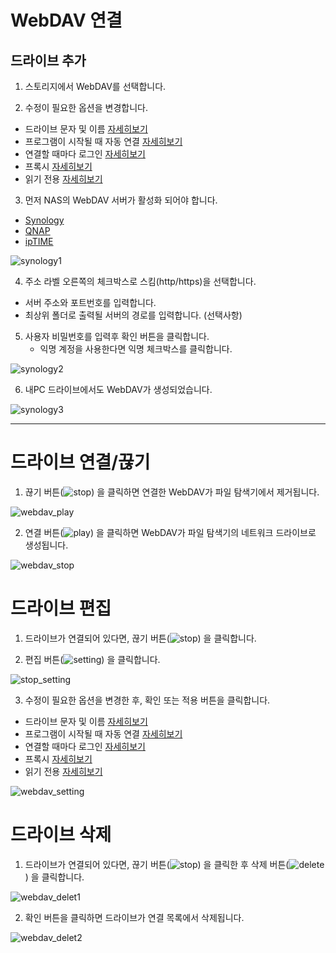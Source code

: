 # WebDAV 연결

## 드라이브 추가
  
1. 스토리지에서 WebDAV를 선택합니다.

2. 수정이 필요한 옵션을 변경합니다.
  - 드라이브 문자 및 이름 [자세히보기](https://github.com/bin1006/test/blob/master/drive_name.md)
  - 프로그램이 시작될 때 자동 연결 [자세히보기](https://github.com/bin1006/test/blob/master/automatic.md)
  - 연결할 때마다 로그인 [자세히보기](https://github.com/bin1006/test/blob/master/connection_login.md#webdav-%EB%A1%9C%EA%B7%B8%EC%9D%B8)
  - 프록시 [자세히보기](https://github.com/bin1006/test/blob/master/proxy.md#%ED%94%84%EB%A1%9D%EC%8B%9C-%EC%82%AC%EC%9A%A9)
  - 읽기 전용 [자세히보기](https://github.com/bin1006/test/blob/master/read.md)

3. 먼저 NAS의 WebDAV 서버가 활성화 되어야 합니다.
  - [Synology](https://www.synology.com/ko-kr/knowledgebase/DSM/tutorial/File_Sharing/How_to_access_files_on_Synology_NAS_with_WebDAV)
  - [QNAP](https://www.qnap.com/ko-kr/how-to/tutorial/article/webdav%EB%A5%BC-%EC%9D%B4%EC%9A%A9%ED%95%9C-qnap-%EC%9B%90%EA%B2%A9-%EC%95%A1%EC%84%B8%EC%8A%A4)
  - [ipTIME](http://iptime.com/iptime/?page_id=67&pageid=1&mod=document&keyword=raidrive&x=22&y=15&uid=18934)
   
![synology1](/synology1.png?raw=true)


4. 주소 라벨 오른쪽의 체크박스로 스킴(http/https)을 선택합니다.
  - 서버 주소와 포트번호를 입력합니다.
  - 최상위 폴더로 출력될 서버의 경로를 입력합니다. (선택사항)
  
  
5. 사용자 비밀번호를 입력후 확인 버튼을 클릭합니다.
   - 익명 계정을 사용한다면 익명 체크박스를 클릭합니다.
      
![synology2](/synology2.PNG?raw=true)


6. 내PC 드라이브에서도 WebDAV가 생성되었습니다.

![synology3](/synology3.PNG?raw=true)


---  


# 드라이브 연결/끊기

1. 끊기 버튼(![stop](/stop_icon1.png?raw=true)) 을 클릭하면 연결한 WebDAV가 파일 탐색기에서 제거됩니다.

![webdav_play](/webdav_play.PNG?raw=true)

2. 연결 버튼(![play](/play.png?raw=true)) 을 클릭하면 WebDAV가 파일 탐색기의 네트워크 드라이브로 생성됩니다.

![webdav_stop](/webdav_stop.PNG?raw=true)



# 드라이브 편집

1. 드라이브가 연결되어 있다면, 끊기 버튼(![stop](/stop_icon1.png?raw=true)) 을 클릭합니다.

2. 편집 버튼(![setting](/setting_icon.png?raw=true)) 을 클릭합니다.

![stop_setting](/stop_setting.png?raw=true)

3. 수정이 필요한 옵션을 변경한 후, 확인 또는 적용 버튼을 클릭합니다.

  - 드라이브 문자 및 이름 [자세히보기](https://github.com/bin1006/test/blob/master/drive_name.md)
  - 프로그램이 시작될 때 자동 연결 [자세히보기](https://github.com/bin1006/test/blob/master/automatic.md)
  - 연결할 때마다 로그인 [자세히보기](https://github.com/bin1006/test/blob/master/connection_login.md)
  - 프록시 [자세히보기](https://github.com/bin1006/test/blob/master/proxy.md#%ED%94%84%EB%A1%9D%EC%8B%9C-%EC%82%AC%EC%9A%A9)
  - 읽기 전용 [자세히보기](https://github.com/bin1006/test/blob/master/read.md)

![webdav_setting](/webdav_setting.PNG?raw=true)




# 드라이브 삭제

1. 드라이브가 연결되어 있다면, 끊기 버튼(![stop](/stop_icon1.png?raw=true)) 을 클릭한 후 삭제 버튼(![delete](/delete_icon1.png?raw=true)) 을 클릭합니다.

![webdav_delet1](/webdav_delet1.png?raw=true)

2. 확인 버튼을 클릭하면 드라이브가 연결 목록에서 삭제됩니다.

![webdav_delet2](/webdav_delet2.PNG?raw=true)
